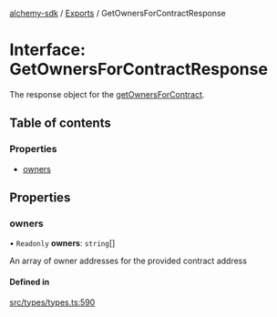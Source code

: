[alchemy-sdk](../README.md) / [Exports](../modules.md) / GetOwnersForContractResponse

# Interface: GetOwnersForContractResponse

The response object for the [getOwnersForContract](../classes/NftNamespace.md#getownersforcontract).

## Table of contents

### Properties

- [owners](GetOwnersForContractResponse.md#owners)

## Properties

### owners

• `Readonly` **owners**: `string`[]

An array of owner addresses for the provided contract address

#### Defined in

[src/types/types.ts:590](https://github.com/alchemyplatform/alchemy-sdk-js/blob/145ea50/src/types/types.ts#L590)
